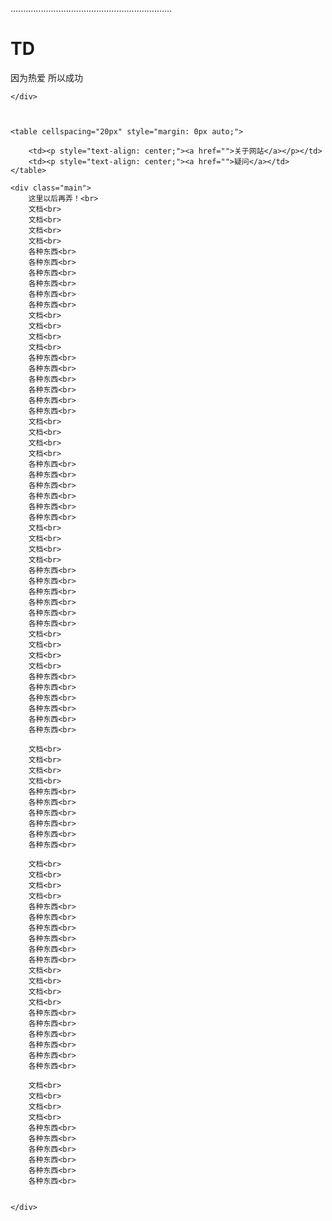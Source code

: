 <!DOCTYPE html>
<html lang="cn">
<head>
    <meta charset="UTF-8">
    <meta http-equiv="X-UA-Compatible" content="IE=edge">
    <meta name="viewport" content="width=device-width, initial-scale=1.0">
    <title>Document</title>
    <link rel="stylesheet" href="../one/css/forone.css">

</head>
<body class="title">
    <div class="a1">
        <p class="a2">................................................................ </p>
        <h1 class="mtitle" text-align: center;>TD</h1>
        <p class="mtext">因为热爱 所以成功</p>

    </div>

    
    
    <table cellspacing="20px" style="margin: 0px auto;">

        <td><p style="text-align: center;"><a href="">关于网站</a></p></td>
        <td><p style="text-align: center;"><a href="">疑问</a></td>
    </table>

    <div class="main">
        这里以后再弄！<br>
        文档<br>
        文档<br>
        文档<br>
        文档<br>
        各种东西<br>
        各种东西<br>
        各种东西<br>
        各种东西<br>
        各种东西<br>
        各种东西<br>
        文档<br>
        文档<br>
        文档<br>
        文档<br>
        各种东西<br>
        各种东西<br>
        各种东西<br>
        各种东西<br>
        各种东西<br>
        各种东西<br>
        文档<br>
        文档<br>
        文档<br>
        文档<br>
        各种东西<br>
        各种东西<br>
        各种东西<br>
        各种东西<br>
        各种东西<br>
        各种东西<br>
        文档<br>
        文档<br>
        文档<br>
        文档<br>
        各种东西<br>
        各种东西<br>
        各种东西<br>
        各种东西<br>
        各种东西<br>
        各种东西<br>
        文档<br>
        文档<br>
        文档<br>
        文档<br>
        各种东西<br>
        各种东西<br>
        各种东西<br>
        各种东西<br>
        各种东西<br>
        各种东西<br>

        文档<br>
        文档<br>
        文档<br>
        文档<br>
        各种东西<br>
        各种东西<br>
        各种东西<br>
        各种东西<br>
        各种东西<br>
        各种东西<br>

        文档<br>
        文档<br>
        文档<br>
        文档<br>
        各种东西<br>
        各种东西<br>
        各种东西<br>
        各种东西<br>
        各种东西<br>
        各种东西<br>
        文档<br>
        文档<br>
        文档<br>
        文档<br>
        各种东西<br>
        各种东西<br>
        各种东西<br>
        各种东西<br>
        各种东西<br>
        各种东西<br>

        文档<br>
        文档<br>
        文档<br>
        文档<br>
        各种东西<br>
        各种东西<br>
        各种东西<br>
        各种东西<br>
        各种东西<br>
        各种东西<br>
        

    </div>

</body>
</html>

